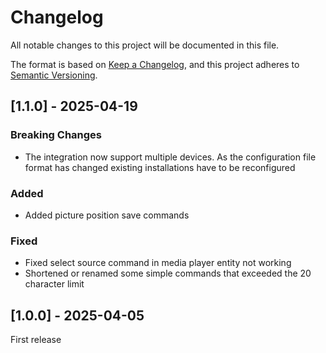 # Changelog

All notable changes to this project will be documented in this file.

The format is based on [Keep a Changelog](https://keepachangelog.com/en/1.1.0/),
and this project adheres to [Semantic Versioning](https://semver.org/spec/v2.0.0.html).

## [1.1.0] - 2025-04-19

### Breaking Changes

- The integration now support multiple devices. As the configuration file format has changed existing installations have to be reconfigured

### Added

- Added picture position save commands

### Fixed

- Fixed select source command in media player entity not working
- Shortened or renamed some simple commands that exceeded the 20 character limit

## [1.0.0] - 2025-04-05

First release
